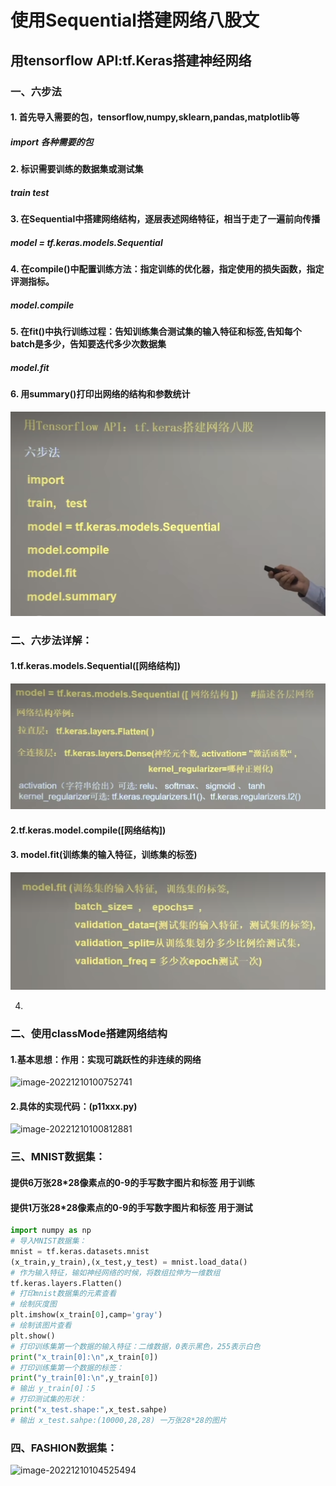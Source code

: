 # 使用Sequential搭建网络八股文

##  用tensorflow API:tf.Keras搭建神经网络

### 一、六步法
#### 1. 首先导入需要的包，tensorflow,numpy,sklearn,pandas,matplotlib等
#####        import 各种需要的包
#### 2. 标识需要训练的数据集或测试集
#####       train test
#### 3. 在Sequential中搭建网络结构，逐层表述网络特征，相当于走了一遍前向传播
#####       model = tf.keras.models.Sequential
#### 4. 在compile()中配置训练方法：指定训练的优化器，指定使用的损失函数，指定评测指标。
#####      model.compile
#### 5. 在fit()中执行训练过程：告知训练集合测试集的输入特征和标签,告知每个batch是多少，告知要迭代多少次数据集
#####       model.fit
#### 6. 用summary()打印出网络的结构和参数统计 
![img_22.png](img_22.png)
### 二、六步法详解：
#### 1.tf.keras.models.Sequential([网络结构])
![img_23.png](img_23.png)
#### 2.tf.keras.model.compile([网络结构])
#### 3. model.fit(训练集的输入特征，训练集的标签)
![img_24.png](img_24.png)

4.

### 二、使用classMode搭建网络结构

#### 1.基本思想：作用：实现可跳跃性的非连续的网络

![image-20221210100752741](C:\Users\Administrator.WIN-01MODA62V3T\AppData\Roaming\Typora\typora-user-images\image-20221210100752741.png)

#### 2.具体的实现代码：(p11xxx.py)

![image-20221210100812881](C:\Users\Administrator.WIN-01MODA62V3T\AppData\Roaming\Typora\typora-user-images\image-20221210100812881.png)

### 三、MNIST数据集：
#### 提供6万张28*28像素点的0-9的手写数字图片和标签 用于训练
#### 提供1万张28*28像素点的0-9的手写数字图片和标签 用于测试

```python
import numpy as np
# 导入MNIST数据集：
mnist = tf.keras.datasets.mnist
(x_train,y_train),(x_test,y_test) = mnist.load_data()
# 作为输入特征，输如神经网络的时候，将数组拉伸为一维数组
tf.keras.layers.Flatten()
# 打印mnist数据集的元素查看
# 绘制灰度图
plt.imshow(x_train[0],camp='gray')
# 绘制该图片查看
plt.show()
# 打印训练集第一个数据的输入特征：二维数据，0表示黑色，255表示白色
print("x_train[0]:\n",x_train[0])
# 打印训练集第一个数据的标签：
print("y_train[0]:\n",y_train[0])
# 输出 y_train[0]：5
# 打印测试集的形状：
print("x_test.shape:",x_test.sahpe)
# 输出 x_test.sahpe:(10000,28,28) 一万张28*28的图片
```
### 四、FASHION数据集：

![image-20221210104525494](C:\Users\Administrator.WIN-01MODA62V3T\AppData\Roaming\Typora\typora-user-images\image-20221210104525494.png)